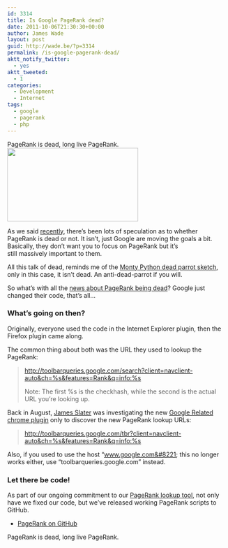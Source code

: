 ```yaml
---
id: 3314
title: Is Google PageRank dead?
date: 2011-10-06T21:30:30+00:00
author: James Wade
layout: post
guid: http://wade.be/?p=3314
permalink: /is-google-pagerank-dead/
aktt_notify_twitter:
  - yes
aktt_tweeted:
  - 1
categories:
  - Development
  - Internet
tags:
  - google
  - pagerank
  - php
---
```

<p class="lead">
  PageRank is dead, long live PageRank.<img class="alignright size-medium wp-image-3317" title="Dead Parrot" src="http://wade.be/upload/dead-parrot-1-300x168.png" alt="" width="300" height="168" />
</p>

As we said [recently](/pagerank-viewer-launch), there&#8217;s been lots of speculation as to whether PageRank is dead or not. It isn&#8217;t, just Google are moving the goals a bit. Basically, they don&#8217;t want you to focus on PageRank but it&#8217;s still massively important to them.

All this talk of dead, reminds me of the [Monty Python dead parrot sketch](http://en.wikipedia.org/wiki/Dead_Parrot_sketch), only in this case, it isn&#8217;t dead. An anti-dead-parrot if you will.

So what&#8217;s with all the [news about PageRank being dead](http://www.google.co.uk/news?q=pagerank+dead)? Google just changed their code, that&#8217;s all&#8230;

<!--more-->

### What&#8217;s going on then?

Originally, everyone used the code in the Internet Explorer plugin, then the Firefox plugin came along.

The common thing about both was the URL they used to lookup the PageRank:

> http://toolbarqueries.google.com/search?client=navclient-auto&ch=%s&features=Rank&q=info:%s
> 
> Note: The first %s is the checkhash, while the second is the actual URL you&#8217;re looking up.

Back in August, [James Slater](http://james.slaterspage.com/scraping-google-related-with-bonus-pagerank/) was investigating the new [Google Related chrome plugin](https://chrome.google.com/webstore/detail/cikfgcnnhcibkipoldbjegmeojnkaled) only to discover the new PageRank lookup URLs:

> http://toolbarqueries.google.com/tbr?client=navclient-auto&ch=%s&features=Rank&q=info:%s

Also, if you used to use the host &#8220;www.google.com&#8221; this no longer works either, use &#8220;toolbarqueries.google.com&#8221; instead.

### Let there be code!

As part of our ongoing commitment to our [PageRank lookup tool](http://pagerank.phurix.net/), not only have we fixed our code, but we&#8217;ve released working PageRank scripts to GitHub.

  * [PageRank on GitHub](https://github.com/phurix/pagerank/)

PageRank is dead, long live PageRank.
